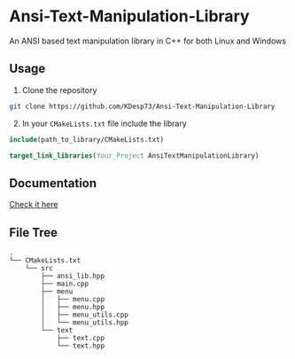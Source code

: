 # Ansi-Text-Manipulation-Library

An ANSI based text manipulation library in C++ for both Linux and Windows

## Usage

1. Clone the repository

```bash
git clone https://github.com/KDesp73/Ansi-Text-Manipulation-Library
```

2. In your `CMakeLists.txt` file include the library

```cmake
include(path_to_library/CMakeLists.txt)

target_link_libraries(Your_Project AnsiTextManipulationLibrary)
```

## Documentation

[Check it here](https://github.com/KDesp73/Ansi-Text-Manipulation-Library)

## File Tree

```
.
└── CMakeLists.txt
    └── src
        ├── ansi_lib.hpp
        ├── main.cpp
        ├── menu
        │   ├── menu.cpp
        │   ├── menu.hpp
        │   ├── menu_utils.cpp
        │   └── menu_utils.hpp
        └── text
            ├── text.cpp
            └── text.hpp
```
